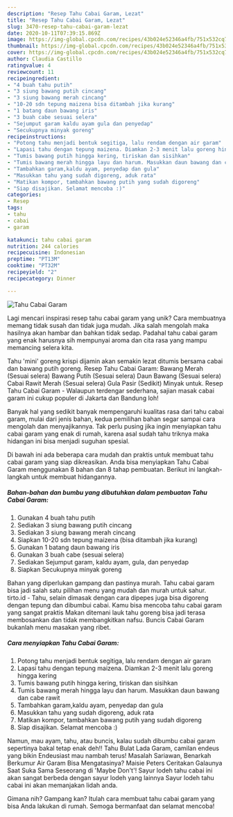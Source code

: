 ```yaml
---
description: "Resep Tahu Cabai Garam, Lezat"
title: "Resep Tahu Cabai Garam, Lezat"
slug: 3470-resep-tahu-cabai-garam-lezat
date: 2020-10-11T07:39:15.869Z
image: https://img-global.cpcdn.com/recipes/43b024e52346a4fb/751x532cq70/tahu-cabai-garam-foto-resep-utama.jpg
thumbnail: https://img-global.cpcdn.com/recipes/43b024e52346a4fb/751x532cq70/tahu-cabai-garam-foto-resep-utama.jpg
cover: https://img-global.cpcdn.com/recipes/43b024e52346a4fb/751x532cq70/tahu-cabai-garam-foto-resep-utama.jpg
author: Claudia Castillo
ratingvalue: 4
reviewcount: 11
recipeingredient:
- "4 buah tahu putih"
- "3 siung bawang putih cincang"
- "3 siung bawang merah cincang"
- "10-20 sdn tepung maizena bisa ditambah jika kurang"
- "1 batang daun bawang iris"
- "3 buah cabe sesuai selera"
- "Sejumput garam kaldu ayam gula dan penyedap"
- "Secukupnya minyak goreng"
recipeinstructions:
- "Potong tahu menjadi bentuk segitiga, lalu rendam dengan air garam"
- "Lapasi tahu dengan tepung maizena. Diamkan 2-3 menit lalu goreng hingga kering"
- "Tumis bawang putih hingga kering, tiriskan dan sisihkan"
- "Tumis bawang merah hingga layu dan harum. Masukkan daun bawang dan cabe rawit"
- "Tambahkan garam,kaldu ayam, penyedap dan gula"
- "Masukkan tahu yang sudah digoreng, aduk rata"
- "Matikan kompor, tambahkan bawang putih yang sudah digoreng"
- "Siap disajikan. Selamat mencoba :)"
categories:
- Resep
tags:
- tahu
- cabai
- garam

katakunci: tahu cabai garam 
nutrition: 244 calories
recipecuisine: Indonesian
preptime: "PT13M"
cooktime: "PT32M"
recipeyield: "2"
recipecategory: Dinner

---
```



![Tahu Cabai Garam](https://img-global.cpcdn.com/recipes/43b024e52346a4fb/751x532cq70/tahu-cabai-garam-foto-resep-utama.jpg)

Lagi mencari inspirasi resep tahu cabai garam yang unik? Cara membuatnya memang tidak susah dan tidak juga mudah. Jika salah mengolah maka hasilnya akan hambar dan bahkan tidak sedap. Padahal tahu cabai garam yang enak harusnya sih mempunyai aroma dan cita rasa yang mampu memancing selera kita.

Tahu &#39;mini&#39; goreng krispi dijamin akan semakin lezat ditumis bersama cabai dan bawang putih goreng. Resep Tahu Cabai Garam: Bawang Merah (Sesuai selera) Bawang Putih (Sesuai selera) Daun Bawang (Sesuai selera) Cabai Rawit Merah (Sesuai selera) Gula Pasir (Sedikit) Minyak untuk. Resep Tahu Cabai Garam - Walaupun terdengar sederhana, sajian masak cabai garam ini cukup populer di Jakarta dan Bandung loh!

Banyak hal yang sedikit banyak mempengaruhi kualitas rasa dari tahu cabai garam, mulai dari jenis bahan, kedua pemilihan bahan segar sampai cara mengolah dan menyajikannya. Tak perlu pusing jika ingin menyiapkan tahu cabai garam yang enak di rumah, karena asal sudah tahu triknya maka hidangan ini bisa menjadi suguhan spesial.


Di bawah ini ada beberapa cara mudah dan praktis untuk membuat tahu cabai garam yang siap dikreasikan. Anda bisa menyiapkan Tahu Cabai Garam menggunakan 8 bahan dan 8 tahap pembuatan. Berikut ini langkah-langkah untuk membuat hidangannya.

<!--inarticleads1-->

##### Bahan-bahan dan bumbu yang dibutuhkan dalam pembuatan Tahu Cabai Garam:

1. Gunakan 4 buah tahu putih
1. Sediakan 3 siung bawang putih cincang
1. Sediakan 3 siung bawang merah cincang
1. Siapkan 10-20 sdn tepung maizena (bisa ditambah jika kurang)
1. Gunakan 1 batang daun bawang iris
1. Gunakan 3 buah cabe (sesuai selera)
1. Sediakan Sejumput garam, kaldu ayam, gula, dan penyedap
1. Siapkan Secukupnya minyak goreng


Bahan yang diperlukan gampang dan pastinya murah. Tahu cabai garam bisa jadi salah satu pilihan menu yang mudah dan murah untuk sahur. tirto.id - Tahu, selain dimasak dengan cara dipepes juga bisa digoreng dengan tepung dan dibumbui cabai. Kamu bisa mencoba tahu cabai garam yang sangat praktis Makan ditemani lauk tahu goreng bisa jadi terasa membosankan dan tidak membangkitkan nafsu. Buncis Cabai Garam bukanlah menu masakan yang ribet. 

<!--inarticleads2-->

##### Cara menyiapkan Tahu Cabai Garam:

1. Potong tahu menjadi bentuk segitiga, lalu rendam dengan air garam
1. Lapasi tahu dengan tepung maizena. Diamkan 2-3 menit lalu goreng hingga kering
1. Tumis bawang putih hingga kering, tiriskan dan sisihkan
1. Tumis bawang merah hingga layu dan harum. Masukkan daun bawang dan cabe rawit
1. Tambahkan garam,kaldu ayam, penyedap dan gula
1. Masukkan tahu yang sudah digoreng, aduk rata
1. Matikan kompor, tambahkan bawang putih yang sudah digoreng
1. Siap disajikan. Selamat mencoba :)


Namun, mau ayam, tahu, atau buncis, kalau sudah dibumbu cabai garam sepertinya bakal tetap enak deh!! Tahu Bulat Lada Garam, camilan endeus yang bikin Endeusiast mau nambah terus! Masalah Sariawan, Benarkah Berkumur Air Garam Bisa Mengatasinya? Maisie Peters Ceritakan Galaunya Saat Suka Sama Seseorang di &#39;Maybe Don&#39;t&#39;! Sayur lodeh tahu cabai ini akan sangat berbeda dengan sayur lodeh yang lainnya Sayur lodeh tahu cabai ini akan memanjakan lidah anda. 

Gimana nih? Gampang kan? Itulah cara membuat tahu cabai garam yang bisa Anda lakukan di rumah. Semoga bermanfaat dan selamat mencoba!
